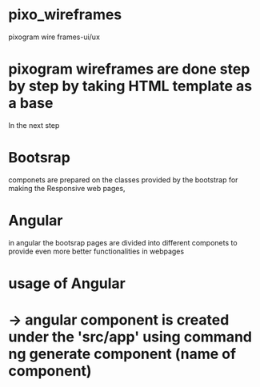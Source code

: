 # pixo_wireframes
pixogram wire frames-ui/ux
# pixogram wireframes are done step by step by taking HTML template as a base
 In the next step 
 # Bootsrap 
 componets are prepared on the classes provided by the bootstrap for making the Responsive web pages,
 # Angular
 in angular the bootsrap pages are  divided into different componets to  provide even more better functionalities in webpages 
 # usage of Angular
 # -> angular component is created under the 'src/app' using command ng generate component (name of component)  
 
